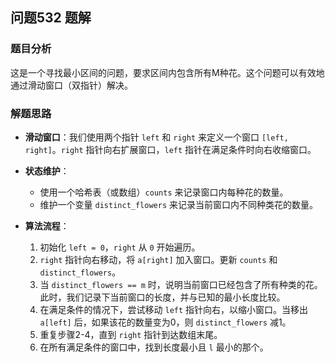 ## 问题532 题解

### 题目分析

这是一个寻找最小区间的问题，要求区间内包含所有M种花。这个问题可以有效地通过滑动窗口（双指针）解决。

### 解题思路

- **滑动窗口**：我们使用两个指针 `left` 和 `right` 来定义一个窗口 `[left, right]`。`right` 指针向右扩展窗口，`left` 指针在满足条件时向右收缩窗口。

- **状态维护**：
  - 使用一个哈希表（或数组）`counts` 来记录窗口内每种花的数量。
  - 维护一个变量 `distinct_flowers` 来记录当前窗口内不同种类花的数量。

- **算法流程**：
  1. 初始化 `left = 0`，`right` 从 `0` 开始遍历。
  2. `right` 指针向右移动，将 `a[right]` 加入窗口。更新 `counts` 和 `distinct_flowers`。
  3. 当 `distinct_flowers == m` 时，说明当前窗口已经包含了所有种类的花。此时，我们记录下当前窗口的长度，并与已知的最小长度比较。
  4. 在满足条件的情况下，尝试移动 `left` 指针向右，以缩小窗口。当移出 `a[left]` 后，如果该花的数量变为0，则 `distinct_flowers` 减1。
  5. 重复步骤2-4，直到 `right` 指针到达数组末尾。
  6. 在所有满足条件的窗口中，找到长度最小且 `l` 最小的那个。
